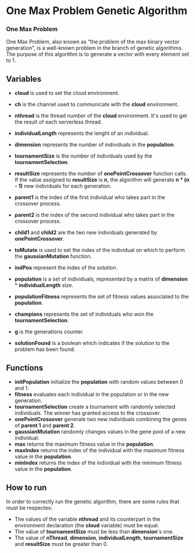 # One Max Problem Genetic Algorithm 

### One Max Problem
One Max Problem, also known as "the problem of the max binary vector generation", is a well-known problem in the branch of genetic algorithms.
The purpose of this algorithm is to generate a vector with every element set to 1.

## Variables
* __cloud__ is used to set the cloud environment.
* __ch__ is the channel used to communicate with the __cloud__ environment.

* __nthread__ is the thread number of the __cloud__ environment. It's used to get the result of each serverless thread.
* __individualLength__ represents the lenght of an individual.
* __dimension__ represents the number of individuals in the __population__.
* __tournamentSize__ is the number of individuals used by the __tournamentSelection__.
* __resultSize__ represents the number of __onePointCrossover__ function calls. If the value assigned to __resultSize__ is __n__, the algorithm will generate __n * (n - 1)__ new individuals for each generation.

* __parent1__ is the index of the first individual who takes part in the crossover process.
* __parent2__ is the index of the second individual who takes part in the crossover process.

* __child1__ and __child2__ are the two new individuals generated by __onePointCrossover__.

* __toMutate__ is used to set the index of the individual on which to perform the __gaussianMutation__ function.

* __indPos__ represent the index of the solution.
* __population__ is a set of individuals, represented by a matrix of __dimension__ * __individualLength__ size.
* __populationFitness__ represents the set of fitness values associated to the __population__.
* __champions__ represents the set of individuals who won the __tournamentSelection__.
* __g__ is the generations counter.
* __solutionFound__ is a boolean which indicates if the solution to the problem has been found.

## Functions
* __initPopulation__ initialize the __population__ with random values between 0 and 1.
* __fitness__ evaluates each individual in the population or in the new generation.
* __tournamentSelection__ create a tournament with randomly selected individuals. The winner has granted access to the crossover.
* __onePointCrossover__ generate two new individuals combining the genes of __parent 1__ and __parent 2__.
* __gaussianMutation__ randomly changes values in the gene pool of a new individual.
* __max__ returns the maximum fitness value in the __population__.
* __maxIndex__ returns the index of the individual with the maximum fitness value in the __population__.
* __minIndex__ returns the index of the individual with the minimum fitness value in the __population__.

## How to run
In order to correctly run the genetic algorithm, there are some rules that must be respectes:
* The values of the variable __nthread__ and its counterpart in the environment declaration (the __cloud__ variable) must be equal.
* The value of __tournamentSize__ must be less than __dimension__'s one.
* The value of __nThread__, __dimension__, __individualLength__, __tournamentSize__ and __resultSize__ must be greater than 0.
